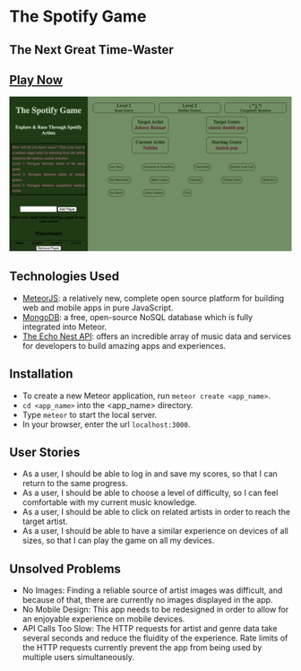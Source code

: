 # The Spotify Game
## The Next Great Time-Waster

## [Play Now](http://the_spotify_game.meteor.com/)

![The Game](/screenshots/screenshot.png?raw=true)

## Technologies Used
- [MeteorJS](https://www.meteor.com/): a relatively new, complete open source platform
for building web and mobile apps in pure JavaScript.
- [MongoDB](https://www.mongodb.org/): a free, open-source NoSQL database which is fully integrated into Meteor.
- [The Echo Nest API](http://developer.echonest.com/): offers an incredible array of music data and services for developers to build amazing apps and experiences. 


## Installation
- To create a new Meteor application, run `meteor create <app_name>`.
- `cd <app_name>` into the <app_name> directory.
- Type `meteor` to start the local server.
- In your browser, enter the url `localhost:3000`.


## User Stories
- As a user, I should be able to log in and save my scores, so that I can return to the same progress.
- As a user, I should be able to choose a level of difficulty, so I can feel comfortable with my current music knowledge.
- As a user, I should be able to click on related artists in order to reach the target artist.
- As a user, I should be able to have a similar experience on devices of all sizes, so that I can play the game on all my devices.


## Unsolved Problems
- No Images: Finding a reliable source of artist images was difficult, and because of that, there are currently no images displayed in the app.
- No Mobile Design: This app needs to be redesigned in order to allow for an enjoyable experience on mobile devices.
- API Calls Too Slow: The HTTP requests for artist and genre data take several seconds and reduce the fluidity of the experience. Rate limits of the HTTP requests currently prevent the app from being used by multiple users simultaneously.
